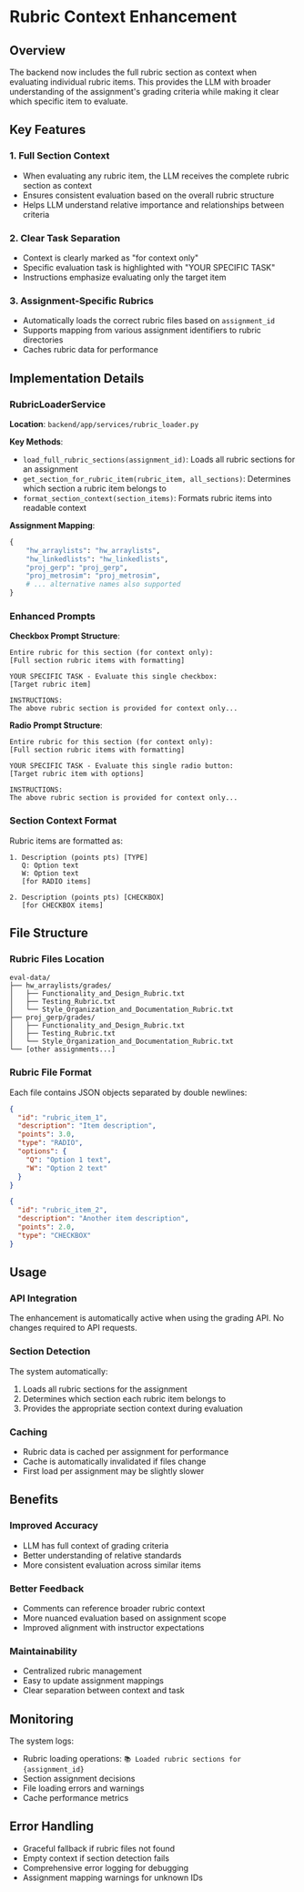 # Rubric Context Enhancement

## Overview

The backend now includes the full rubric section as context when evaluating individual rubric items. This provides the LLM with broader understanding of the assignment's grading criteria while making it clear which specific item to evaluate.

## Key Features

### 1. Full Section Context
- When evaluating any rubric item, the LLM receives the complete rubric section as context
- Ensures consistent evaluation based on the overall rubric structure
- Helps LLM understand relative importance and relationships between criteria

### 2. Clear Task Separation
- Context is clearly marked as "for context only"
- Specific evaluation task is highlighted with "YOUR SPECIFIC TASK"
- Instructions emphasize evaluating only the target item

### 3. Assignment-Specific Rubrics
- Automatically loads the correct rubric files based on `assignment_id`
- Supports mapping from various assignment identifiers to rubric directories
- Caches rubric data for performance

## Implementation Details

### RubricLoaderService

**Location**: `backend/app/services/rubric_loader.py`

**Key Methods**:
- `load_full_rubric_sections(assignment_id)`: Loads all rubric sections for an assignment
- `get_section_for_rubric_item(rubric_item, all_sections)`: Determines which section a rubric item belongs to
- `format_section_context(section_items)`: Formats rubric items into readable context

**Assignment Mapping**:
```python
{
    "hw_arraylists": "hw_arraylists",
    "hw_linkedlists": "hw_linkedlists", 
    "proj_gerp": "proj_gerp",
    "proj_metrosim": "proj_metrosim",
    # ... alternative names also supported
}
```

### Enhanced Prompts

**Checkbox Prompt Structure**:
```
Entire rubric for this section (for context only):
[Full section rubric items with formatting]

YOUR SPECIFIC TASK - Evaluate this single checkbox:
[Target rubric item]

INSTRUCTIONS:
The above rubric section is provided for context only...
```

**Radio Prompt Structure**:
```
Entire rubric for this section (for context only):
[Full section rubric items with formatting]

YOUR SPECIFIC TASK - Evaluate this single radio button:
[Target rubric item with options]

INSTRUCTIONS:  
The above rubric section is provided for context only...
```

### Section Context Format

Rubric items are formatted as:
```
1. Description (points pts) [TYPE]
   Q: Option text
   W: Option text
   [for RADIO items]

2. Description (points pts) [CHECKBOX]
   [for CHECKBOX items]
```

## File Structure

### Rubric Files Location
```
eval-data/
├── hw_arraylists/grades/
│   ├── Functionality_and_Design_Rubric.txt
│   ├── Testing_Rubric.txt
│   └── Style_Organization_and_Documentation_Rubric.txt
├── proj_gerp/grades/
│   ├── Functionality_and_Design_Rubric.txt
│   ├── Testing_Rubric.txt
│   └── Style_Organization_and_Documentation_Rubric.txt
└── [other assignments...]
```

### Rubric File Format
Each file contains JSON objects separated by double newlines:
```json
{
  "id": "rubric_item_1",
  "description": "Item description",
  "points": 3.0,
  "type": "RADIO",
  "options": {
    "Q": "Option 1 text",
    "W": "Option 2 text"
  }
}

{
  "id": "rubric_item_2", 
  "description": "Another item description",
  "points": 2.0,
  "type": "CHECKBOX"
}
```

## Usage

### API Integration
The enhancement is automatically active when using the grading API. No changes required to API requests.

### Section Detection
The system automatically:
1. Loads all rubric sections for the assignment
2. Determines which section each rubric item belongs to
3. Provides the appropriate section context during evaluation

### Caching
- Rubric data is cached per assignment for performance
- Cache is automatically invalidated if files change
- First load per assignment may be slightly slower

## Benefits

### Improved Accuracy
- LLM has full context of grading criteria
- Better understanding of relative standards
- More consistent evaluation across similar items

### Better Feedback
- Comments can reference broader rubric context
- More nuanced evaluation based on assignment scope
- Improved alignment with instructor expectations

### Maintainability  
- Centralized rubric management
- Easy to update assignment mappings
- Clear separation between context and task

## Monitoring

The system logs:
- Rubric loading operations: `📚 Loaded rubric sections for {assignment_id}`
- Section assignment decisions
- File loading errors and warnings
- Cache performance metrics

## Error Handling

- Graceful fallback if rubric files not found
- Empty context if section detection fails
- Comprehensive error logging for debugging
- Assignment mapping warnings for unknown IDs 